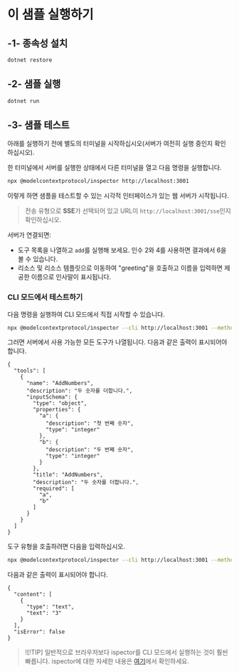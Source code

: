 # 이 샘플 실행하기

## -1- 종속성 설치

```bash
dotnet restore
```

## -2- 샘플 실행

```bash
dotnet run
```

## -3- 샘플 테스트

아래를 실행하기 전에 별도의 터미널을 시작하십시오(서버가 여전히 실행 중인지 확인하십시오).

한 터미널에서 서버를 실행한 상태에서 다른 터미널을 열고 다음 명령을 실행합니다.

```bash
npx @modelcontextprotocol/inspector http://localhost:3001
```

이렇게 하면 샘플을 테스트할 수 있는 시각적 인터페이스가 있는 웹 서버가 시작됩니다.

> 전송 유형으로 **SSE**가 선택되어 있고 URL이 `http://localhost:3001/sse`인지 확인하십시오.

서버가 연결되면:

- 도구 목록을 나열하고 `add`를 실행해 보세요. 인수 2와 4를 사용하면 결과에서 6을 볼 수 있습니다.
- 리소스 및 리소스 템플릿으로 이동하여 "greeting"을 호출하고 이름을 입력하면 제공한 이름으로 인사말이 표시됩니다.

### CLI 모드에서 테스트하기

다음 명령을 실행하여 CLI 모드에서 직접 시작할 수 있습니다.

```bash 
npx @modelcontextprotocol/inspector --cli http://localhost:3001 --method tools/list
```

그러면 서버에서 사용 가능한 모든 도구가 나열됩니다. 다음과 같은 출력이 표시되어야 합니다.

```text
{
  "tools": [
    {
      "name": "AddNumbers",
      "description": "두 숫자를 더합니다.",
      "inputSchema": {
        "type": "object",
        "properties": {
          "a": {
            "description": "첫 번째 숫자",
            "type": "integer"
          },
          "b": {
            "description": "두 번째 숫자",
            "type": "integer"
          }
        },
        "title": "AddNumbers",
        "description": "두 숫자를 더합니다.",
        "required": [
          "a",
          "b"
        ]
      }
    }
  ]
}
```

도구 유형을 호출하려면 다음을 입력하십시오.

```bash
npx @modelcontextprotocol/inspector --cli http://localhost:3001 --method tools/call --tool-name AddNumbers --tool-arg a=1 --tool-arg b=2
```

다음과 같은 출력이 표시되어야 합니다.

```text
{
  "content": [
    {
      "type": "text",
      "text": "3"
    }
  ],
  "isError": false
}
```

> ![!TIP]
> 일반적으로 브라우저보다 ispector를 CLI 모드에서 실행하는 것이 훨씬 빠릅니다.
> ispector에 대한 자세한 내용은 [여기](https://github.com/modelcontextprotocol/inspector)에서 확인하세요.
